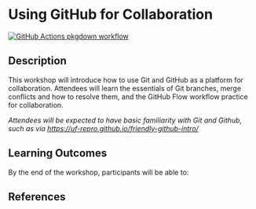 
# Using GitHub for Collaboration

<!-- badges: start -->
[![GitHub Actions pkgdown workflow](https://github.com/uf-repro/github-for-collaboration/workflows/pkgdown/badge.svg)](https://github.com/uf-repro/github-for-collaboration/actions?query=workflow%3Apkgdown)

<!-- badges: end -->

## Description

This workshop will introduce how to use Git and GitHub as a platform for collaboration. Attendees will learn the essentials of Git branches, merge conflicts and how to resolve them, and the GitHub Flow workflow practice for collaboration.

*Attendees will be expected to have basic familiarity with Git and Github, such as via https://uf-repro.github.io/friendly-github-intro/*

## Learning Outcomes

By the end of the workshop, participants will be able to:


## References


